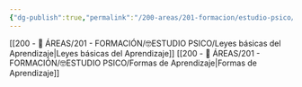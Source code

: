 ```yaml
---
{"dg-publish":true,"permalink":"/200-areas/201-formacion/estudio-psico/aprendizaje/","dgPassFrontmatter":true}
---
```


[[200 - 📌 ÁREAS/201 - FORMACIÓN/🤓ESTUDIO PSICO/Leyes básicas del Aprendizaje\|Leyes básicas del Aprendizaje]]
[[200 - 📌 ÁREAS/201 - FORMACIÓN/🤓ESTUDIO PSICO/Formas de Aprendizaje\|Formas de Aprendizaje]]
